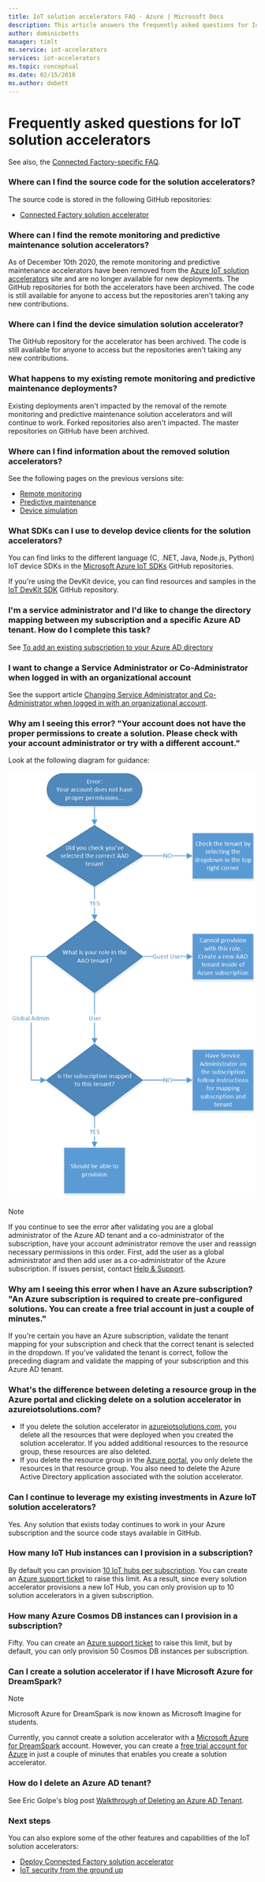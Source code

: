 ```yaml
---
title: IoT solution accelerators FAQ - Azure | Microsoft Docs
description: This article answers the frequently asked questions for IoT solution accelerators. It includes links to the GitHub repositories.
author: dominicbetts
manager: timlt
ms.service: iot-accelerators
services: iot-accelerators
ms.topic: conceptual
ms.date: 02/15/2018
ms.author: dobett
---
```


# Frequently asked questions for IoT solution accelerators

See also, the [Connected Factory-specific FAQ](iot-accelerators-faq-cf.md).

### Where can I find the source code for the solution accelerators?

The source code is stored in the following GitHub repositories:

* [Connected Factory solution accelerator](https://github.com/Azure/azure-iot-connected-factory)

### Where can I find the remote monitoring and predictive maintenance solution accelerators?

As of December 10th 2020, the remote monitoring and predictive maintenance accelerators have been removed from the [Azure IoT solution accelerators](https://www.azureiotsolutions.com/Accelerators) site and are no longer available for new deployments. The GitHub repositories for both the accelerators have been archived. The code is still available for anyone to access but the repositories aren't taking any new contributions.

### Where can I find the device simulation solution accelerator?

The GitHub repository for the accelerator has been archived. The code is still available for anyone to access but the repositories aren't taking any new contributions.

### What happens to my existing remote monitoring and predictive maintenance deployments?

Existing deployments aren't impacted by the removal of the remote monitoring and predictive maintenance solution accelerators and will continue to work. Forked repositories also aren't impacted. The master repositories on GitHub have been archived.

### Where can I find information about the removed solution accelerators?

See the following pages on the previous versions site:

* [Remote monitoring](/previous-versions/azure/iot-accelerators/about-iot-accelerators)
* [Predictive maintenance](/previous-versions/azure/iot-accelerators/about-iot-accelerators)
* [Device simulation](/previous-versions/azure/iot-accelerators/about-iot-accelerators)

### What SDKs can I use to develop device clients for the solution accelerators?

You can find links to the different language (C, .NET, Java, Node.js, Python) IoT device SDKs in the [Microsoft Azure IoT SDKs](https://github.com/Azure/azure-iot-sdks) GitHub repositories.

If you're using the DevKit device, you can find resources and samples in the [IoT DevKit SDK](https://github.com/Microsoft/devkit-sdk) GitHub repository.

### I'm a service administrator and I'd like to change the directory mapping between my subscription and a specific Azure AD tenant. How do I complete this task?

See [To add an existing subscription to your Azure AD directory](../active-directory/fundamentals/active-directory-how-subscriptions-associated-directory.md#to-associate-an-existing-subscription-to-your-azure-ad-directory)

### I want to change a Service Administrator or Co-Administrator when logged in with an organizational account

See the support article [Changing Service Administrator and Co-Administrator when logged in with an organizational account](https://azure.microsoft.com/support/changing-service-admin-and-co-admin).

### Why am I seeing this error? "Your account does not have the proper permissions to create a solution. Please check with your account administrator or try with a different account."

Look at the following diagram for guidance:

![Permissions flowchart](media/iot-accelerators-faq/flowchart.png)

> [!NOTE]
> If you continue to see the error after validating you are a global administrator of the Azure AD tenant and a co-administrator of the subscription, have your account administrator remove the user and reassign necessary permissions in this order. First, add the user as a global administrator and then add user as a co-administrator of the Azure subscription. If issues persist, contact [Help & Support](https://portal.azure.com/#blade/Microsoft_Azure_Support/HelpAndSupportBlade).

### Why am I seeing this error when I have an Azure subscription? "An Azure subscription is required to create pre-configured solutions. You can create a free trial account in just a couple of minutes."

If you're certain you have an Azure subscription, validate the tenant mapping for your subscription and check that the correct tenant is selected in the dropdown. If you’ve validated the tenant is correct, follow the preceding diagram and validate the mapping of your subscription and this Azure AD tenant.

### What's the difference between deleting a resource group in the Azure portal and clicking delete on a solution accelerator in azureiotsolutions.com?

* If you delete the solution accelerator in [azureiotsolutions.com](https://www.azureiotsolutions.com/), you delete all the resources that were deployed when you created the solution accelerator. If you added additional resources to the resource group, these resources are also deleted.
* If you delete the resource group in the [Azure portal](https://portal.azure.com), you only delete the resources in that resource group. You also need to delete the Azure Active Directory application associated with the solution accelerator.

### Can I continue to leverage my existing investments in Azure IoT solution accelerators?

Yes. Any solution that exists today continues to work in your Azure subscription and the source code stays available in GitHub.

### How many IoT Hub instances can I provision in a subscription?

By default you can provision [10 IoT hubs per subscription](../azure-resource-manager/management/azure-subscription-service-limits.md#iot-hub-limits). You can create an [Azure support ticket](https://portal.azure.com/#blade/Microsoft_Azure_Support/HelpAndSupportBlade) to raise this limit. As a result, since every solution accelerator provisions a new IoT Hub, you can only provision up to 10 solution accelerators in a given subscription.

### How many Azure Cosmos DB instances can I provision in a subscription?

Fifty. You can create an [Azure support ticket](https://portal.azure.com/#blade/Microsoft_Azure_Support/HelpAndSupportBlade) to raise this limit, but by default, you can only provision 50 Cosmos DB instances per subscription.

### Can I create a solution accelerator if I have Microsoft Azure for DreamSpark?

> [!NOTE]
> Microsoft Azure for DreamSpark is now known as Microsoft Imagine for students.

Currently, you cannot create a solution accelerator with a [Microsoft Azure for DreamSpark](https://azure.microsoft.com/pricing/member-offers/imagine/) account. However, you can create a [free trial account for Azure](https://azure.microsoft.com/free/) in just a couple of minutes that enables you create a solution accelerator.

### How do I delete an Azure AD tenant?

See Eric Golpe's blog post [Walkthrough of Deleting an Azure AD Tenant](/archive/blogs/ericgolpe/walkthrough-of-deleting-an-azure-ad-tenant).

### Next steps

You can also explore some of the other features and capabilities of the IoT solution accelerators:

* [Deploy Connected Factory solution accelerator](quickstart-connected-factory-deploy.md)
* [IoT security from the ground up](../iot-fundamentals/iot-security-ground-up.md)